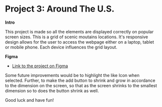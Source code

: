 # Project 3: Around The U.S.

**Intro**

This project is made so all the elements are displayed correctly on popular screen sizes. This is a grid of scenic
moutains locations. It's responsive design allows for the user to access the webpage either on a laptop, tablet or
mobile phone. Each device influences the grid layout.

**Figma**

- [Link to the project on Figma](https://www.figma.com/file/ii4xxsJ0ghevUOcssTlHZv/Sprint-3%3A-Around-the-US?node-id=0%3A1)

Some future improvements would be to highlight the like Icon when selected. Further, to make the add button to shrink
and grow in accordance to the dimension on the screen, so that as the screen shrinks to the smallest dimension so
to does the button shrink as well.

Good luck and have fun!
